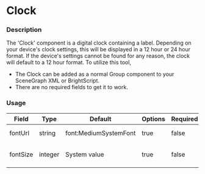 # Clock

### Description
The 'Clock' component is a digital clock containing a label. Depending on your device's clock settings, this will be displayed in a 12 hour or 24 hour format. If the device's settings cannot be found for any reason, the clock will default to a 12 hour format.
To utilize this tool,
 - The Clock can be added as a normal Group component to your SceneGraph XML or BrightScript.
 - There are no required fields to get it to work.

### Usage
| Field | Type | Default | Options | Required | AccessPermission | Description |
| ----------- | ----------- | ----------- | ----------- | ----------- | ----------- | ----------- |
| fontUrl  |  string  | font:MediumSystemFont | true | false | READ_WRITE | Its used to set the font
| fontSize |  integer | System value | true | false | READ_WRITE | Its used to set the font size